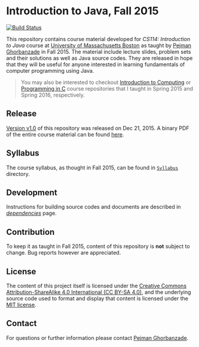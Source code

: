 # Introduction to Java, Fall 2015

[![Build Status](https://travis-ci.com/ghorbanzade/UMB-CS114-2015F.svg?branch=master)](http://travis-ci.com/ghorbanzade/UMB-CS114-2015F)

This repository contains course material developed for *CS114:
Introduction to Java* course at [University of Massachusetts Boston]
as taught by [Pejman Ghorbanzade] in Fall 2015.
The material include lecture slides, problem sets and their solutions
as well as Java source codes.
They are released in hope that they will be useful for anyone interested
in learning fundamentals of computer programming using Java.

> You may also be interested to checkout [Introduction to Computing][1] or [Programming in C][2] course repositories that I taught in Spring 2015 and Spring 2016, respectively.

## Release

[Version v1.0] of this repository was released on Dec 21, 2015.
A binary PDF of the entire course material can be found [here][3].

## Syllabus

The course syllabus, as thought in Fall 2015, can be found in
[`Syllabus`] directory.

## Development

Instructions for building source codes and documents are described
in _[dependencies]_ page.

## Contribution

To keep it as taught in Fall 2015, content of this repository is
**not** subject to change.
Bug reports however are appreciated.

## License

The content of this project itself is licensed under the
[Creative Commons Attribution-ShareAlike 4.0 International (CC BY-SA 4.0)][4],
and the underlying source code used to format and display that content is
licensed under the [MIT license][5].

## Contact

For questions or further information please contact [Pejman Ghorbanzade].

[University of Massachusetts Boston]: https://umb.edu
[Pejman Ghorbanzade]: https://pejman.ghorbanzade.com
[Version v1.0]: https://github.com/ghorbanzade/UMB-CS114-2015F/releases/tag/v1.0
[`Syllabus`]: https://github.com/ghorbanzade/UMB-CS114-2015F/blob/master/src/main/md/syllabus.md
[dependencies]: https://github.com/ghorbanzade/UMB-CS114-2015F/blob/master/src/main/md/dependencies.md

[1]: https://github.com/ghorbanzade/UMB-CS110-2015S
[2]: https://github.com/ghorbanzade/UMB-CS240-2016S
[3]: https://github.com/ghorbanzade/UMB-CS114-2015F/releases/download/v1.0/course-material.pdf
[4]: https://creativecommons.org/licenses/by-sa/4.0/
[5]: License.md
